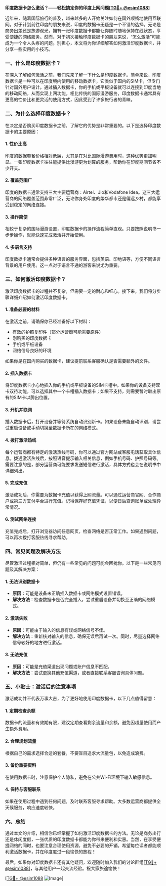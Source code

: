 **印度数据卡怎么激活？——轻松搞定你的印度上网问题[[TG💪+ @esim1088](https://t.me/s/esim1088)]**

近年来，随着国际旅行的普及，越来越多的人开始关注如何在国外顺畅地使用互联网。对于计划前往印度的朋友来说，印度的数据卡无疑是一个不错的选择。无论是商务出差还是旅游观光，拥有一张印度数据卡都能让你随时随地保持在线状态，享受便捷的网络服务。然而，对于初次接触印度数据卡的朋友来说，“怎么激活”可能成为一个令人头疼的问题。别担心，本文将为你详细解答如何激活印度数据卡，并分享一些实用的小技巧。

### 一、什么是印度数据卡？

在深入了解如何激活之前，我们先来了解一下什么是印度数据卡。简单来说，印度数据卡是一种可以在印度境内使用的移动数据卡，它类似于国内的SIM卡，但专门针对国外用户设计。通过插入数据卡，你的手机或平板设备就可以连接到印度当地的移动网络，从而实现上网功能。相比传统的国际漫游服务，印度数据卡通常具有更高的性价比和更灵活的使用方式，因此受到了许多旅行者的青睐。

### 二、为什么选择印度数据卡？

在决定是否购买印度数据卡之前，了解它的优势是非常重要的。以下是选择印度数据卡的主要原因：

#### 1. **性价比高**
   印度的数据套餐价格相对低廉，尤其是在对比国际漫游费用时，这种优势更加明显。一张印度数据卡往往能提供比漫游更为划算的服务，帮助你在印度期间节省不少开支。

#### 2. **覆盖范围广**
   印度的数据卡通常支持三大主要运营商：Airtel、Jio和Vodafone Idea。这三大运营商的网络覆盖范围非常广泛，无论你身处印度的繁华都市还是偏远乡村，都能享受到稳定的网络连接。

#### 3. **操作简便**
   相较于复杂的国际漫游设置，印度数据卡的操作流程简单直观。只要按照说明书一步步操作，就能快速完成激活并开始使用。

#### 4. **多语言支持**
   印度数据卡通常会提供多种语言的服务界面，包括英语、印地语等，方便不同语言背景的用户使用。这一点对于语言不通的游客来说尤为重要。

### 三、如何激活印度数据卡？

激活印度数据卡的过程并不复杂，但需要一定的耐心和细心。接下来，我们将分步骤详细介绍如何激活印度数据卡。

#### 1. **准备必要的材料**
   在激活之前，请确保你已经准备好以下材料：
   - 有效的护照复印件（部分运营商可能需要原件）
   - 刚购买的印度数据卡
   - 手机或平板设备
   - 网络信号良好的环境

   如果你是在国内购买的数据卡，建议提前联系客服确认是否需要额外的文件。

#### 2. **插入数据卡**
   将印度数据卡小心地插入你的手机或平板设备的SIM卡槽中。如果你的设备支持双卡双待功能，可以选择其中一个卡槽插入数据卡；如果不支持，则需要暂时取出原有的SIM卡以腾出位置。

#### 3. **开机并联网**
   插入数据卡后，打开设备并等待系统自动识别新卡。如果设备未能自动识别，请尝试重启设备或手动切换至数据卡所在的网络模式。

#### 4. **拨打激活热线**
   每个运营商都有特定的激活热线号码，你可以通过官方网站或客服电话获取具体信息。拨通激活热线后，按照语音提示输入相关信息，例如手机号码、护照号码等。需要注意的是，部分运营商可能要求发送短信进行激活，具体方式也会在说明书中详细列出。

#### 5. **完成充值**
   激活成功后，你需要为数据卡充值以获得上网流量。可以通过运营商官网、合作商户或第三方支付平台进行充值。记得保存好充值凭证，以便日后查询账单或处理异常情况。

#### 6. **测试网络连接**
   充值完成后，打开浏览器访问任意网页，检查网络是否正常工作。如果遇到问题，可以再次拨打客服热线寻求帮助。

### 四、常见问题及解决方法

尽管激活过程相对简单，但仍有一些常见的问题可能会困扰你。以下是一些常见问题及其解决方案：

#### 1. **无法识别数据卡**
   - **原因**：可能是设备未正确插入数据卡或网络模式设置错误。
   - **解决方法**：检查数据卡是否完全插入，尝试重启设备并切换至正确的网络模式。

#### 2. **激活失败**
   - **原因**：可能由于输入的信息有误或网络信号不佳。
   - **解决方法**：重新核对输入的信息，确保无误后再试一次。同时，尽量选择网络信号较好的地方进行激活。

#### 3. **无法充值**
   - **原因**：可能是充值渠道出现问题或账户信息不匹配。
   - **解决方法**：尝试更换其他充值渠道，或者直接联系客服咨询具体问题。

### 五、小贴士：激活后的注意事项

激活成功并不代表万事大吉，为了更好地使用印度数据卡，以下几点值得留意：

#### 1. **定期检查余额**
   数据卡的流量和有效期有限，建议定期查看剩余流量和余额，避免因超量使用而产生额外费用。

#### 2. **合理规划流量**
   根据自己的需求选择合适的套餐，不要盲目追求大流量包，以免造成浪费。

#### 3. **备份重要资料**
   在使用数据卡时，注意保护个人隐私，避免在公共Wi-Fi环境下输入敏感信息。

#### 4. **保持与客服联系**
   如果在使用过程中遇到任何问题，及时联系客服寻求帮助。大多数运营商都提供全天候服务，响应速度较快。

### 六、总结

通过本文的介绍，相信你已经掌握了如何激活印度数据卡的方法。无论是商务出行还是休闲度假，一张优质的印度数据卡都能为你带来便利和实惠。当然，在享受便捷网络的同时，也要注意合理使用资源，避免不必要的开销。希望每位读者都能顺利激活数据卡，并在印度度过一段愉快的旅程！

最后，如果你对印度数据卡还有其他疑问，欢迎随时加入我们的讨论群组[[TG💪+ @esim1088](https://t.me/s/esim1088)]，与其他用户一起交流经验。祝大家旅途愉快！

[[TG💪+ @esim1088](https://t.me/s/esim1088) ![Image](https://i.postimg.cc/4NQfJmqS/Snipaste-2025-05-13-00-14-12.png)]
